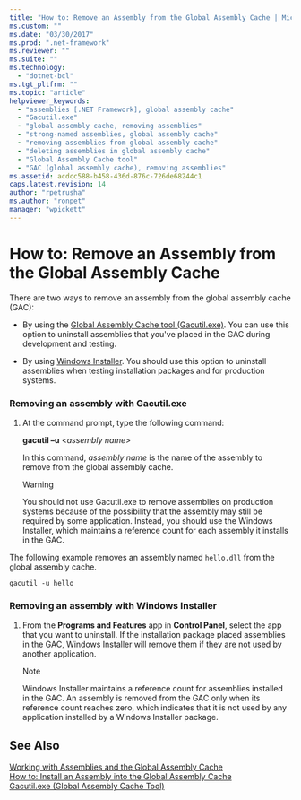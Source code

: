 ```yaml
---
title: "How to: Remove an Assembly from the Global Assembly Cache | Microsoft Docs"
ms.custom: ""
ms.date: "03/30/2017"
ms.prod: ".net-framework"
ms.reviewer: ""
ms.suite: ""
ms.technology: 
  - "dotnet-bcl"
ms.tgt_pltfrm: ""
ms.topic: "article"
helpviewer_keywords: 
  - "assemblies [.NET Framework], global assembly cache"
  - "Gacutil.exe"
  - "global assembly cache, removing assemblies"
  - "strong-named assemblies, global assembly cache"
  - "removing assemblies from global assembly cache"
  - "deleting assemblies in global assembly cache"
  - "Global Assembly Cache tool"
  - "GAC (global assembly cache), removing assemblies"
ms.assetid: acdcc588-b458-436d-876c-726de68244c1
caps.latest.revision: 14
author: "rpetrusha"
ms.author: "ronpet"
manager: "wpickett"
---
```

# How to: Remove an Assembly from the Global Assembly Cache
There are two ways to remove an assembly from the global assembly cache (GAC):  
  
-   By using the [Global Assembly Cache tool (Gacutil.exe)](../../../docs/framework/tools/gacutil-exe-gac-tool.md). You can use this option to uninstall assemblies that you've placed in the GAC during development and testing.  
  
-   By using [Windows Installer](http://msdn.microsoft.com/library/windows/desktop/cc185688.aspx). You should use this option to uninstall assemblies when testing installation packages and for production systems.  
  
### Removing an assembly with Gacutil.exe  
  
1.  At the command prompt, type the following command:  
  
     **gacutil –u** \<*assembly name*>  
  
     In this command, *assembly name* is the name of the assembly to remove from the global assembly cache.  
  
    > [!WARNING]
    >  You should not use Gacutil.exe to remove assemblies on production systems because of the possibility that the assembly may still be required by some application. Instead, you should use the Windows Installer, which maintains a reference count for each assembly it installs in the GAC.  
  
 The following example removes an assembly named `hello.dll` from the global assembly cache.  
  
```  
gacutil -u hello  
```  
  
### Removing an assembly with Windows Installer  
  
1.  From the **Programs and Features** app in **Control Panel**, select the app that you want to uninstall. If the installation package placed assemblies in the GAC, Windows Installer will remove them if they are not used by another application.  
  
    > [!NOTE]
    >  Windows Installer maintains a reference count for assemblies installed in the GAC. An assembly is removed from the GAC only when its reference count reaches zero, which indicates that it is not used by any application installed by a Windows Installer package.  
  
## See Also  
 [Working with Assemblies and the Global Assembly Cache](../../../docs/framework/app-domains/working-with-assemblies-and-the-gac.md)   
 [How to: Install an Assembly into the Global Assembly Cache](../../../docs/framework/app-domains/how-to-install-an-assembly-into-the-gac.md)   
 [Gacutil.exe (Global Assembly Cache Tool)](../../../docs/framework/tools/gacutil-exe-gac-tool.md)